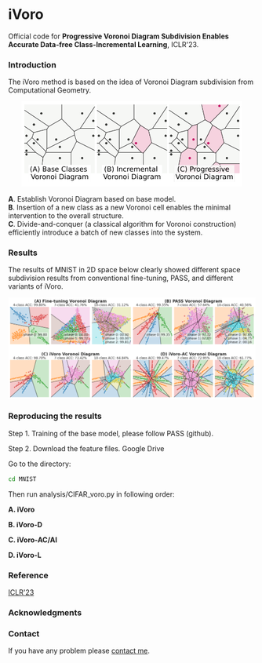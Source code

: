# iVoro
Official code for **Progressive Voronoi Diagram Subdivision Enables Accurate Data-free Class-Incremental Learning**, ICLR'23.

### Introduction
The iVoro method is based on the idea of Voronoi Diagram subdivision from Computational Geometry.
<p align="center">
  <img src="./img/iVoro-fig1.PNG" width="450">
</p>

**A**. Establish Voronoi Diagram based on base model. \
**B**. Insertion of a new class as a new Voronoi cell enables the minimal intervention to the overall structure. \
**C**. Divide-and-conquer (a classical algorithm for Voronoi construction) efficiently introduce a batch of new classes into the system.


### Results
The results of MNIST in 2D space below clearly showed different space subdivision results from conventional fine-tuning, PASS, and different variants of iVoro.
<p align="center">
  <img src="./img/iVoro-fig2.PNG" width="750">
</p>

### Reproducing the results

Step 1. Training of the base model, please follow PASS (github).

Step 2. Download the feature files.
Google Drive

Go to the directory:
```bash
cd MNIST
```
Then run analysis/CIFAR_voro.py in following order:

**A. iVoro**

**B. iVoro-D**

**C. iVoro-AC/AI**

**D. iVoro-L**

### Reference
[ICLR'23](https://openreview.net/forum?id=zJXg_Wmob03)

### Acknowledgments

### Contact
If you have any problem please [contact me](mailto:horsepurve@gmail.com).
